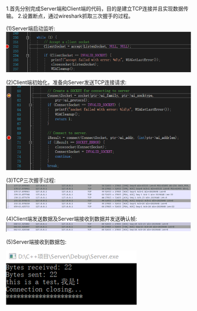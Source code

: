 1.首先分别完成Server端和Client端的代码，目的是建立TCP连接并且实现数据传输。
2.设置断点，通过wireshark抓取三次握手的过程。

(1)Server端启动监听:
![image](https://github.com/Hellohyy/ParallelComputing/blob/master/%E4%BD%9C%E4%B8%9A-TCP%E4%B8%89%E6%AC%A1%E6%8F%A1%E6%89%8B/image/Server_%E7%9B%91%E5%90%AC.png)

(2)Client端初始化，准备向Server发送TCP连接请求:
![image](https://github.com/Hellohyy/ParallelComputing/blob/master/%E4%BD%9C%E4%B8%9A-TCP%E4%B8%89%E6%AC%A1%E6%8F%A1%E6%89%8B/image/Client_%E5%90%AF%E5%8A%A8%E8%BF%9E%E6%8E%A5.png)

(3)TCP三次握手过程:
![image](https://github.com/Hellohyy/ParallelComputing/blob/master/%E4%BD%9C%E4%B8%9A-TCP%E4%B8%89%E6%AC%A1%E6%8F%A1%E6%89%8B/image/TCP%E4%B8%89%E6%AC%A1%E6%8F%A1%E6%89%8B%E5%BB%BA%E7%AB%8B%E8%BF%9E%E6%8E%A5.png)

(4)Client端发送数据及Server端接收到数据并发送确认帧:
![image](https://github.com/Hellohyy/ParallelComputing/blob/master/%E4%BD%9C%E4%B8%9A-TCP%E4%B8%89%E6%AC%A1%E6%8F%A1%E6%89%8B/image/Client%E5%8F%91%E9%80%81%E6%95%B0%E6%8D%AE%E5%8F%8AServer%E5%9B%9E%E5%A4%8D.png)

(5)Server端接收到数据包:

![image](https://github.com/Hellohyy/ParallelComputing/blob/master/%E4%BD%9C%E4%B8%9A-TCP%E4%B8%89%E6%AC%A1%E6%8F%A1%E6%89%8B/image/Server%E6%94%B6%E5%88%B0%E6%95%B0%E6%8D%AE%E5%8C%85.png)

